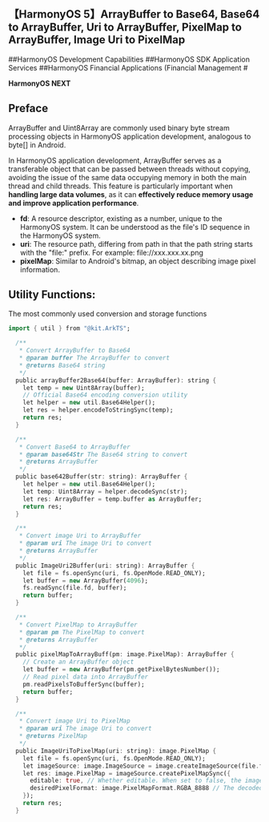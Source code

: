 ## 【HarmonyOS 5】ArrayBuffer to Base64, Base64 to ArrayBuffer, Uri to ArrayBuffer, PixelMap to ArrayBuffer, Image Uri to PixelMap  

\##HarmonyOS Development Capabilities ##HarmonyOS SDK Application Services ##HarmonyOS Financial Applications (Financial Management #  


**HarmonyOS NEXT**  

## Preface  

ArrayBuffer and Uint8Array are commonly used binary byte stream processing objects in HarmonyOS application development, analogous to byte[] in Android.  

In HarmonyOS application development, ArrayBuffer serves as a transferable object that can be passed between threads without copying, avoiding the issue of the same data occupying memory in both the main thread and child threads. This feature is particularly important when **handling large data volumes**, as it can **effectively reduce memory usage and improve application performance**.  

- **fd**: A resource descriptor, existing as a number, unique to the HarmonyOS system. It can be understood as the file's ID sequence in the HarmonyOS system.  
- **uri**: The resource path, differing from path in that the path string starts with the "file:" prefix. For example: file://xxx.xxx.xx.png  
- **pixelMap**: Similar to Android's bitmap, an object describing image pixel information.  


## Utility Functions:  

The most commonly used conversion and storage functions  

```dart
import { util } from "@kit.ArkTS";

  /**
   * Convert ArrayBuffer to Base64
   * @param buffer The ArrayBuffer to convert
   * @returns Base64 string
   */
  public arrayBuffer2Base64(buffer: ArrayBuffer): string {
    let temp = new Uint8Array(buffer);
    // Official Base64 encoding conversion utility
    let helper = new util.Base64Helper();
    let res = helper.encodeToStringSync(temp);
    return res;
  }

  /**
   * Convert Base64 to ArrayBuffer
   * @param base64Str The Base64 string to convert
   * @returns ArrayBuffer
   */
  public base642Buffer(str: string): ArrayBuffer {
    let helper = new util.Base64Helper();
    let temp: Uint8Array = helper.decodeSync(str);
    let res: ArrayBuffer = temp.buffer as ArrayBuffer;
    return res;
  }

  /**
   * Convert image Uri to ArrayBuffer
   * @param uri The image Uri to convert
   * @returns ArrayBuffer
   */
  public ImageUri2Buffer(uri: string): ArrayBuffer {
    let file = fs.openSync(uri, fs.OpenMode.READ_ONLY);
    let buffer = new ArrayBuffer(4096);
    fs.readSync(file.fd, buffer);
    return buffer;
  }

  /**
   * Convert PixelMap to ArrayBuffer
   * @param pm The PixelMap to convert
   * @returns ArrayBuffer
   */
  public pixelMapToArrayBuff(pm: image.PixelMap): ArrayBuffer {
    // Create an ArrayBuffer object
    let buffer = new ArrayBuffer(pm.getPixelBytesNumber());
    // Read pixel data into ArrayBuffer
    pm.readPixelsToBufferSync(buffer);
    return buffer;
  }

  /**
   * Convert image Uri to PixelMap
   * @param uri The image Uri to convert
   * @returns PixelMap
   */
  public ImageUriToPixelMap(uri: string): image.PixelMap {
    let file = fs.openSync(uri, fs.OpenMode.READ_ONLY);
    let imageSource: image.ImageSource = image.createImageSource(file.fd);
    let res: image.PixelMap = imageSource.createPixelMapSync({
      editable: true, // Whether editable. When set to false, the image cannot be edited twice, and operations like writepixels will fail.
      desiredPixelFormat: image.PixelMapFormat.RGBA_8888 // The decoded pixel format. Only supports: RGBA_8888, BGRA_8888, and RGB_565. Images with transparent channels (e.g., PNG, GIF, ICO, WEBP) do not support setting RGB_565.
    });
    return res;
  }
```
